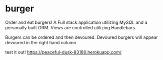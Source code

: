 # burger
Order and eat burgers! A Full stack application utilizing MySQL and a personally built ORM. Views are controlled utilizing Handlebars.


Burgers can be ordered and then devoured. Devoured burgers will appear devoured in the right hand column


test it out!
https://peaceful-dusk-83180.herokuapp.com/
